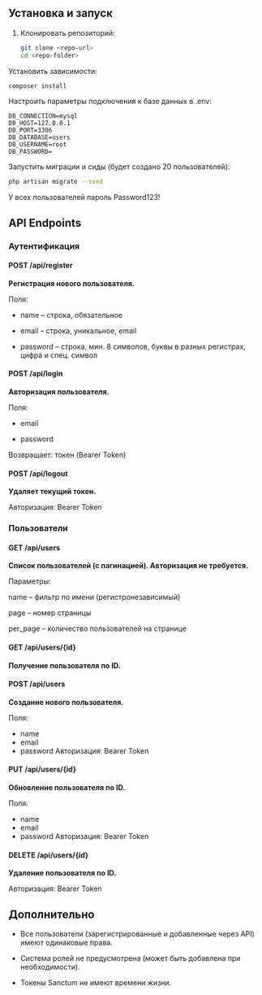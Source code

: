## Установка и запуск

1. Клонировать репозиторий:
   ```bash
   git clone <repo-url>
   cd <repo-folder>
   ```

Установить зависимости:

```bash
composer install
```

Настроить параметры подключения к базе данных в .env:

```env
DB_CONNECTION=mysql
DB_HOST=127.0.0.1
DB_PORT=3306
DB_DATABASE=users
DB_USERNAME=root
DB_PASSWORD=
```

Запустить миграции и сиды (будет создано 20 пользователей):

```bash
php artisan migrate --seed
```

У всех пользователей пароль Password123!


## API Endpoints

### Аутентификация

#### POST /api/register

**Регистрация нового пользователя.**

Поля:

- name – строка, обязательное

- email – строка, уникальное, email

- password – строка, мин. 8 символов, буквы в разных регистрах, цифра и спец. символ

#### POST /api/login

**Авторизация пользователя.**

Поля:

- email

- password

Возвращает: токен (Bearer Token)

#### POST /api/logout

**Удаляет текущий токен.**

Авторизация: Bearer Token

### Пользователи

#### GET /api/users

**Список пользователей (с пагинацией). Авторизация не требуется.**

Параметры:

name – фильтр по имени (регистронезависимый)

page – номер страницы

per_page – количество пользователей на странице

#### GET /api/users/{id}

**Получение пользователя по ID.**

#### POST /api/users

**Создание нового пользователя.**

Поля: 
- name
- email
- password
Авторизация: Bearer Token

#### PUT /api/users/{id}

**Обновление пользователя по ID.**

Поля: 
- name
- email
- password
Авторизация: Bearer Token

#### DELETE /api/users/{id}

**Удаление пользователя по ID.**

Авторизация: Bearer Token

## Дополнительно

- Все пользователи (зарегистрированные и добавленные через API) имеют одинаковые права.

- Система ролей не предусмотрена (может быть добавлена при необходимости).

- Токены Sanctum не имеют времени жизни.